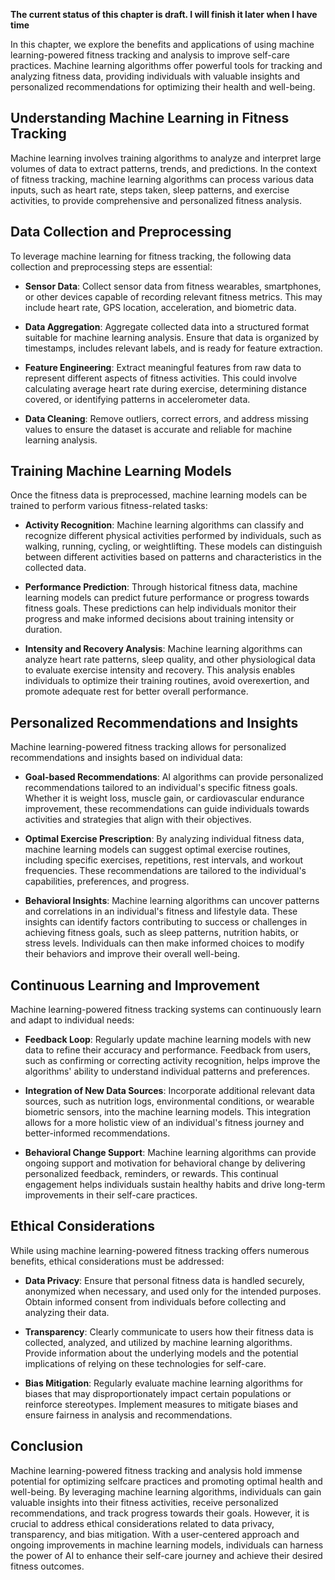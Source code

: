 **The current status of this chapter is draft. I will finish it later when I have time**

In this chapter, we explore the benefits and applications of using machine learning-powered fitness tracking and analysis to improve self-care practices. Machine learning algorithms offer powerful tools for tracking and analyzing fitness data, providing individuals with valuable insights and personalized recommendations for optimizing their health and well-being.

Understanding Machine Learning in Fitness Tracking
--------------------------------------------------

Machine learning involves training algorithms to analyze and interpret large volumes of data to extract patterns, trends, and predictions. In the context of fitness tracking, machine learning algorithms can process various data inputs, such as heart rate, steps taken, sleep patterns, and exercise activities, to provide comprehensive and personalized fitness analysis.

Data Collection and Preprocessing
---------------------------------

To leverage machine learning for fitness tracking, the following data collection and preprocessing steps are essential:

* **Sensor Data**: Collect sensor data from fitness wearables, smartphones, or other devices capable of recording relevant fitness metrics. This may include heart rate, GPS location, acceleration, and biometric data.

* **Data Aggregation**: Aggregate collected data into a structured format suitable for machine learning analysis. Ensure that data is organized by timestamps, includes relevant labels, and is ready for feature extraction.

* **Feature Engineering**: Extract meaningful features from raw data to represent different aspects of fitness activities. This could involve calculating average heart rate during exercise, determining distance covered, or identifying patterns in accelerometer data.

* **Data Cleaning**: Remove outliers, correct errors, and address missing values to ensure the dataset is accurate and reliable for machine learning analysis.

Training Machine Learning Models
--------------------------------

Once the fitness data is preprocessed, machine learning models can be trained to perform various fitness-related tasks:

* **Activity Recognition**: Machine learning algorithms can classify and recognize different physical activities performed by individuals, such as walking, running, cycling, or weightlifting. These models can distinguish between different activities based on patterns and characteristics in the collected data.

* **Performance Prediction**: Through historical fitness data, machine learning models can predict future performance or progress towards fitness goals. These predictions can help individuals monitor their progress and make informed decisions about training intensity or duration.

* **Intensity and Recovery Analysis**: Machine learning algorithms can analyze heart rate patterns, sleep quality, and other physiological data to evaluate exercise intensity and recovery. This analysis enables individuals to optimize their training routines, avoid overexertion, and promote adequate rest for better overall performance.

Personalized Recommendations and Insights
-----------------------------------------

Machine learning-powered fitness tracking allows for personalized recommendations and insights based on individual data:

* **Goal-based Recommendations**: AI algorithms can provide personalized recommendations tailored to an individual's specific fitness goals. Whether it is weight loss, muscle gain, or cardiovascular endurance improvement, these recommendations can guide individuals towards activities and strategies that align with their objectives.

* **Optimal Exercise Prescription**: By analyzing individual fitness data, machine learning models can suggest optimal exercise routines, including specific exercises, repetitions, rest intervals, and workout frequencies. These recommendations are tailored to the individual's capabilities, preferences, and progress.

* **Behavioral Insights**: Machine learning algorithms can uncover patterns and correlations in an individual's fitness and lifestyle data. These insights can identify factors contributing to success or challenges in achieving fitness goals, such as sleep patterns, nutrition habits, or stress levels. Individuals can then make informed choices to modify their behaviors and improve their overall well-being.

Continuous Learning and Improvement
-----------------------------------

Machine learning-powered fitness tracking systems can continuously learn and adapt to individual needs:

* **Feedback Loop**: Regularly update machine learning models with new data to refine their accuracy and performance. Feedback from users, such as confirming or correcting activity recognition, helps improve the algorithms' ability to understand individual patterns and preferences.

* **Integration of New Data Sources**: Incorporate additional relevant data sources, such as nutrition logs, environmental conditions, or wearable biometric sensors, into the machine learning models. This integration allows for a more holistic view of an individual's fitness journey and better-informed recommendations.

* **Behavioral Change Support**: Machine learning algorithms can provide ongoing support and motivation for behavioral change by delivering personalized feedback, reminders, or rewards. This continual engagement helps individuals sustain healthy habits and drive long-term improvements in their self-care practices.

Ethical Considerations
----------------------

While using machine learning-powered fitness tracking offers numerous benefits, ethical considerations must be addressed:

* **Data Privacy**: Ensure that personal fitness data is handled securely, anonymized when necessary, and used only for the intended purposes. Obtain informed consent from individuals before collecting and analyzing their data.

* **Transparency**: Clearly communicate to users how their fitness data is collected, analyzed, and utilized by machine learning algorithms. Provide information about the underlying models and the potential implications of relying on these technologies for self-care.

* **Bias Mitigation**: Regularly evaluate machine learning algorithms for biases that may disproportionately impact certain populations or reinforce stereotypes. Implement measures to mitigate biases and ensure fairness in analysis and recommendations.

Conclusion
----------

Machine learning-powered fitness tracking and analysis hold immense potential for optimizing selfcare practices and promoting optimal health and well-being. By leveraging machine learning algorithms, individuals can gain valuable insights into their fitness activities, receive personalized recommendations, and track progress towards their goals. However, it is crucial to address ethical considerations related to data privacy, transparency, and bias mitigation. With a user-centered approach and ongoing improvements in machine learning models, individuals can harness the power of AI to enhance their self-care journey and achieve their desired fitness outcomes.
